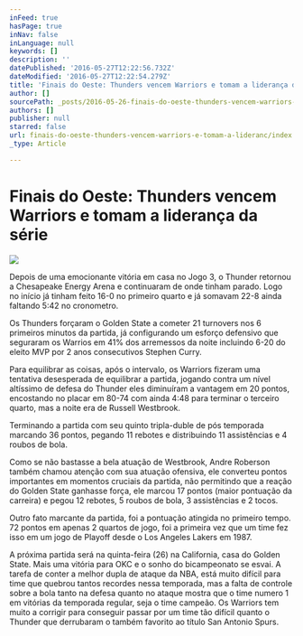 ```yaml
---
inFeed: true
hasPage: true
inNav: false
inLanguage: null
keywords: []
description: ''
datePublished: '2016-05-27T12:22:56.732Z'
dateModified: '2016-05-27T12:22:54.279Z'
title: 'Finais do Oeste: Thunders vencem Warriors e tomam a liderança da série'
author: []
sourcePath: _posts/2016-05-26-finais-do-oeste-thunders-vencem-warriors-e-tomam-a-lideranc.md
authors: []
publisher: null
starred: false
url: finais-do-oeste-thunders-vencem-warriors-e-tomam-a-lideranc/index.html
_type: Article

---
```

# Finais do Oeste: Thunders vencem Warriors e tomam a liderança da série
![](https://the-grid-user-content.s3-us-west-2.amazonaws.com/1cd1b9d6-6fb4-43ed-b4b1-e7b989508d93.jpg)

Depois de uma emocionante vitória em casa no Jogo 3, o Thunder retornou a Chesapeake Energy Arena e continuaram de onde tinham parado. Logo no início já tinham feito 16-0 no primeiro quarto e já somavam 22-8 ainda faltando 5:42 no cronometro.

Os Thunders forçaram o Golden State a cometer 21 turnovers nos 6 primeiros minutos da partida, já configurando um esforço defensivo que seguraram os Warrios em 41% dos arremessos da noite incluindo 6-20 do eleito MVP por 2 anos consecutivos Stephen Curry.

Para equilibrar as coisas, após o intervalo, os Warriors fizeram uma tentativa desesperada de equilibrar a partida, jogando contra um nível altíssimo de defesa do Thunder eles diminuíram a vantagem em 20 pontos, encostando no placar em 80-74 com ainda 4:48 para terminar o terceiro quarto, mas a noite era de Russell Westbrook.

Terminando a partida com seu quinto tripla-duble de pós temporada marcando 36 pontos, pegando 11 rebotes e distribuindo 11 assistências e 4 roubos de bola.

Como se não bastasse a bela atuação de Westbrook, Andre Roberson também chamou atenção com sua atuação ofensiva, ele converteu pontos importantes em momentos cruciais da partida, não permitindo que a reação do Golden State ganhasse força, ele marcou 17 pontos (maior pontuação da carreira) e pegou 12 rebotes, 5 roubos de bola, 3 assistências e 2 tocos.

Outro fato marcante da partida, foi a pontuação atingida no primeiro tempo. 72 pontos em apenas 2 quartos de jogo, foi a primeira vez que um time fez isso em um jogo de Playoff desde o Los Angeles Lakers em 1987\.

A próxima partida será na quinta-feira (26) na California, casa do Golden State. Mais uma vitória para OKC e o sonho do bicampeonato se esvai. A tarefa de conter a melhor dupla de ataque da NBA, está muito difícil para time que quebrou tantos recordes nessa temporada, mas a falta de controle sobre a bola tanto na defesa quanto no ataque mostra que o time numero 1 em vitórias da temporada regular, seja o time campeão. Os Warriors tem muito a corrigir para conseguir passar por um time tão difícil quanto o Thunder que derrubaram o também favorito ao título San Antonio Spurs.
